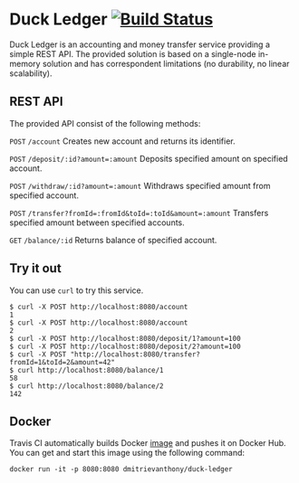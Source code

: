 # Duck Ledger [![Build Status](https://travis-ci.org/dmitrievanthony/duck-ledger.svg?branch=master)](https://travis-ci.org/dmitrievanthony/duck-ledger) #

Duck Ledger is an accounting and money transfer service providing a simple REST API. The provided solution is based on a
single-node in-memory solution and has correspondent limitations (no durability, no linear scalability).

## REST API ##

The provided API consist of the following methods:

`POST` `/account` Creates new account and returns its identifier.

`POST` `/deposit/:id?amount=:amount` Deposits specified amount on specified account.

`POST` `/withdraw/:id?amount=:amount` Withdraws specified amount from specified account.

`POST` `/transfer?fromId=:fromId&toId=:toId&amount=:amount`  Transfers specified amount between specified
accounts.

`GET` `/balance/:id` Returns balance of specified account.

## Try it out ##

You can use `curl` to try this service.

```
$ curl -X POST http://localhost:8080/account
1
$ curl -X POST http://localhost:8080/account
2
$ curl -X POST http://localhost:8080/deposit/1?amount=100
$ curl -X POST http://localhost:8080/deposit/2?amount=100
$ curl -X POST "http://localhost:8080/transfer?fromId=1&toId=2&amount=42"
$ curl http://localhost:8080/balance/1
58
$ curl http://localhost:8080/balance/2
142
```

## Docker ##

Travis CI automatically builds Docker [image](https://cloud.docker.com/repository/docker/dmitrievanthony/duck-ledger) and pushes it on Docker Hub. You can get and start this image using the following command:

```
docker run -it -p 8080:8080 dmitrievanthony/duck-ledger
```
